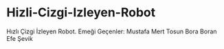 # Hizli-Cizgi-Izleyen-Robot
Hızlı Çizgi İzleyen Robot.
Emeği Geçenler:
Mustafa Mert Tosun
Bora Boran 
Efe Şevik
